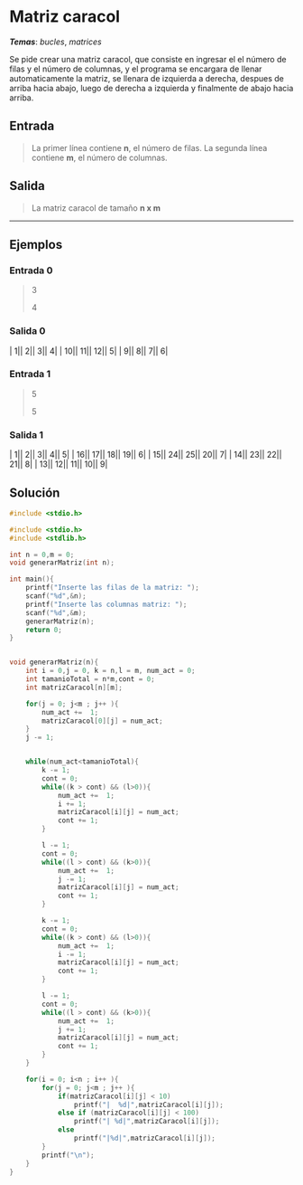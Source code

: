 # Matriz caracol

_**Temas**_: _bucles_, _matrices_

Se pide crear una matriz caracol, que consiste en ingresar el el número de filas y el número de columnas, y el programa se encargara de llenar automaticamente la matriz, se llenara de izquierda a derecha, despues de arriba hacia abajo, luego de derecha a izquierda y finalmente de abajo hacia arriba.

## Entrada

> La primer línea contiene **n**, el número de filas. La segunda línea contiene **m**, el número de columnas.

## Salida

> La matriz caracol de tamaño **n x m**

---

## Ejemplos

### Entrada 0

> 3
>
> 4

### Salida 0

|  1||  2||  3||  4|
| 10|| 11|| 12||  5|
|  9||  8||  7||  6|

### Entrada 1

> 5
>
> 5

### Salida 1

|  1||  2||  3||  4||  5|
| 16|| 17|| 18|| 19||  6|
| 15|| 24|| 25|| 20||  7|
| 14|| 23|| 22|| 21||  8|
| 13|| 12|| 11|| 10||  9|

## Solución

```C
#include <stdio.h>

#include <stdio.h>
#include <stdlib.h>

int n = 0,m = 0;
void generarMatriz(int n);

int main(){
    printf("Inserte las filas de la matriz: ");
    scanf("%d",&n);
    printf("Inserte las columnas matriz: ");
    scanf("%d",&m);
    generarMatriz(n);
    return 0;
}


void generarMatriz(n){
    int i = 0,j = 0, k = n,l = m, num_act = 0;
    int tamanioTotal = n*m,cont = 0;
    int matrizCaracol[n][m];

    for(j = 0; j<m ; j++ ){
        num_act +=  1;
        matrizCaracol[0][j] = num_act;
    }
    j -= 1;


    while(num_act<tamanioTotal){
        k -= 1;
        cont = 0;
        while((k > cont) && (l>0)){
            num_act +=  1;
            i += 1;
            matrizCaracol[i][j] = num_act;
            cont += 1;
        }

        l -= 1;
        cont = 0;
        while((l > cont) && (k>0)){
            num_act +=  1;
            j -= 1;
            matrizCaracol[i][j] = num_act;
            cont += 1;
        }

        k -= 1;
        cont = 0;
        while((k > cont) && (l>0)){
            num_act +=  1;
            i -= 1;
            matrizCaracol[i][j] = num_act;
            cont += 1;
        }

        l -= 1;
        cont = 0;
        while((l > cont) && (k>0)){
            num_act +=  1;
            j += 1;
            matrizCaracol[i][j] = num_act;
            cont += 1;
        }
    }

    for(i = 0; i<n ; i++ ){
        for(j = 0; j<m ; j++ ){
            if(matrizCaracol[i][j] < 10)
                printf("|  %d|",matrizCaracol[i][j]);
            else if (matrizCaracol[i][j] < 100)
                printf("| %d|",matrizCaracol[i][j]);
            else
                printf("|%d|",matrizCaracol[i][j]);
        }
        printf("\n");
    }
}

```
